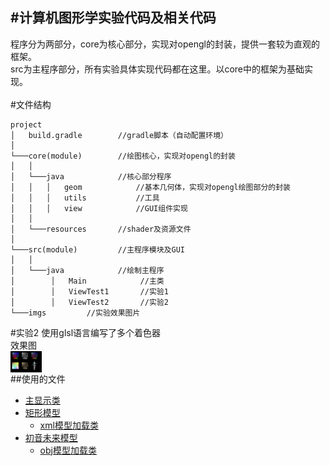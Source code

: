 #计算机图形学实验代码及相关代码
----------
程序分为两部分，core为核心部分，实现对opengl的封装，提供一套较为直观的框架。<br>
src为主程序部分，所有实验具体实现代码都在这里。以core中的框架为基础实现。
<br>
<br>
#文件结构
<br>
```
project
│   build.gradle        //gradle脚本（自动配置环境）
│
└───core(module)        //绘图核心，实现对opengl的封装
│   │
│   └───java            //核心部分程序
│   │   │   geom            //基本几何体，实现对opengl绘图部分的封装
│   │   │   utils           //工具
│   │   │   view            //GUI组件实现
│   │
│   └───resources       //shader及资源文件
│
└───src(module)         //主程序模块及GUI
│   │
│   └───java            //绘制主程序
│        │   Main            //主类
│        │   ViewTest1       //实验1
│        │   ViewTest2       //实验2
└───imgs         //实验效果图片
```

#实验2
使用glsl语言编写了多个着色器<br>
效果图<br>
[<img align="center" src="imgs/task2.png" width="10%">](imgs/task2.png)<br>
##使用的文件
* [主显示类](src/main/java/gl7e/ViewTest2.java)
* [矩形模型](src/main/resources/model2.xml)
  * [xml模型加载类](core/src/main/java/gl7ecore/geom/Model7e.java)
* [初音未来模型](src/main/resources/miku/miku.obj)
  * [obj模型加载类](core/src/main/java/gl7ecore/geom/ObjModel.java)
